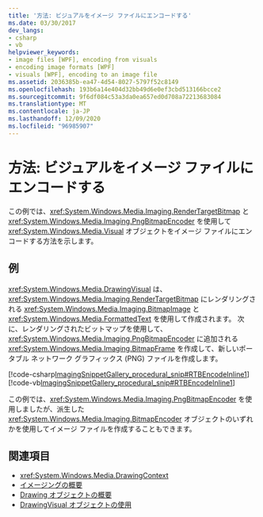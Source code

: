 ```yaml
---
title: '方法: ビジュアルをイメージ ファイルにエンコードする'
ms.date: 03/30/2017
dev_langs:
- csharp
- vb
helpviewer_keywords:
- image files [WPF], encoding from visuals
- encoding image formats [WPF]
- visuals [WPF], encoding to an image file
ms.assetid: 2036385b-ea47-4d54-8027-5797f52c8149
ms.openlocfilehash: 193b6a14e404d32bb49d6e0ef3cbd513166bcce2
ms.sourcegitcommit: 9f6df084c53a3da0ea657ed0d708a72213683084
ms.translationtype: MT
ms.contentlocale: ja-JP
ms.lasthandoff: 12/09/2020
ms.locfileid: "96985907"
---
```

# <a name="how-to-encode-a-visual-to-an-image-file"></a>方法: ビジュアルをイメージ ファイルにエンコードする
この例では、<xref:System.Windows.Media.Imaging.RenderTargetBitmap> と <xref:System.Windows.Media.Imaging.PngBitmapEncoder> を使用して <xref:System.Windows.Media.Visual> オブジェクトをイメージ ファイルにエンコードする方法を示します。  
  
## <a name="example"></a>例  
 <xref:System.Windows.Media.DrawingVisual> は、<xref:System.Windows.Media.Imaging.RenderTargetBitmap> にレンダリングされる <xref:System.Windows.Media.Imaging.BitmapImage> と <xref:System.Windows.Media.FormattedText> を使用して作成されます。 次に、レンダリングされたビットマップを使用して、<xref:System.Windows.Media.Imaging.PngBitmapEncoder> に追加される <xref:System.Windows.Media.Imaging.BitmapFrame> を作成して、新しいポータブル ネットワーク グラフィックス (PNG) ファイルを作成します。  
  
 [!code-csharp[ImagingSnippetGallery_procedural_snip#RTBEncodeInline1](~/samples/snippets/csharp/VS_Snippets_Wpf/ImagingSnippetGallery_procedural_snip/CSharp/RenderTargetBitmapExample_Encode.cs#rtbencodeinline1)]
 [!code-vb[ImagingSnippetGallery_procedural_snip#RTBEncodeInline1](~/samples/snippets/visualbasic/VS_Snippets_Wpf/ImagingSnippetGallery_procedural_snip/VB/RenderTargetBitmapExample_Encode.vb#rtbencodeinline1)]  
  
 この例では、<xref:System.Windows.Media.Imaging.PngBitmapEncoder> を使用しましたが、派生した <xref:System.Windows.Media.Imaging.BitmapEncoder> オブジェクトのいずれかを使用してイメージ ファイルを作成することもできます。  
  
## <a name="see-also"></a>関連項目

- <xref:System.Windows.Media.DrawingContext>
- [イメージングの概要](imaging-overview.md)
- [Drawing オブジェクトの概要](drawing-objects-overview.md)
- [DrawingVisual オブジェクトの使用](using-drawingvisual-objects.md)

